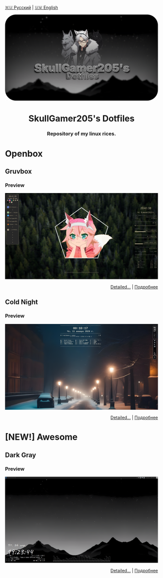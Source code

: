 [🇷🇺 Русский](README-ru.md) | [🇺🇲 English](README.md)

<p align="center"><a href="https://github.com/SkullGamer205/dotfiles"><img src="https://raw.githubusercontent.com/SkullGamer205/dotfiles/main/logo.png" alt="SkullGamer205's Dotfiles"></a></p>

# <div align="center">SkullGamer205's Dotfiles</div>
### <div align="center">Repository of my linux rices.</div>

# Openbox
## Gruvbox
### Preview
![Main Screen](openbox/GRUVBOX/PREVIEWS/preview-1.png)
<div align="right"><a href="openbox/GRUVBOX/README.md">Detailed...</a> | <a href="openbox/GRUVBOX/README-ru.md">Подробнее</a></div>

## Cold Night
### Preview
![Main Screen](openbox/COLD_NIGHT/.PREVIEWS/SCREENSHOT-1.png)
<div align="right"><a href="openbox/COLD_NIGHT/README.md">Detailed...</a> | <a href="openbox/COLD_NIGHT/README-ru.md">Подробнее</a></div>


# [NEW!] Awesome
## Dark Gray
### Preview
![Main Screen](/awesome/DARK_GRAY/.preview/screenshot-1.png)
<div align="right"><a href="awesome/README.md">Detailed...</a> | <a href="awesome/README-ru.md">Подробнее</a></div>

